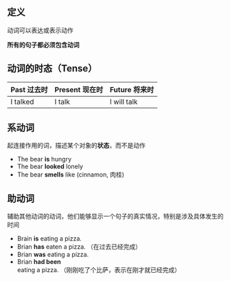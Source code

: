 ## 定义
动词可以表达或表示动作

**所有的句子都必须包含动词**

## 动词的时态（Tense）
Past 过去时 | Present 现在时 | Future 将来时
-|-|-
I talked | I talk | I will talk

## 系动词
起连接作用的词，描述某个对象的**状态**，而不是动作
- The bear **is** hungry
- The bear **looked** lonely
- The bear **smells** like (cinnamon, 肉桂)

## 助动词
辅助其他动词的动词，他们能够显示一个句子的真实情况，特别是涉及具体发生的时间
- Brain **is** eating a pizza.
- Brian **has** eaten a pizza. （在过去已经完成）
- Brian **was** eating a pizza.
- Brian **had been** eating a pizza. （刚刚吃了个比萨，表示在刚才就已经完成）